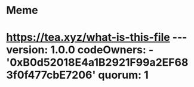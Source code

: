 # Meme
# https://tea.xyz/what-is-this-file --- version: 1.0.0 codeOwners:   - '0xB0d52018E4a1B2921F99a2EF683f0f477cbE7206' quorum: 1
